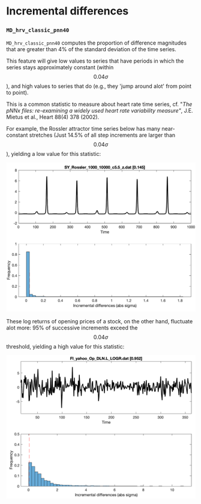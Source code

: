 # Incremental differences

### `MD_hrv_classic_pnn40`

`MD_hrv_classic_pnn40` computes the proportion of difference magnitudes that are greater than 4% of the standard deviation of the time series.

This feature will give low values to series that have periods in which the series stays approximately constant (within $$0.04\sigma$$), and high values to series that do (e.g., they 'jump around alot' from point to point).

This is a common statistic to measure about heart rate time series, cf. "_The pNNx files: re-examining a widely used heart rate variability measure"_, J.E. Mietus et al., Heart 88(4) 378 (2002).

For example, the Rossler attractor time series below has many near-constant stretches (Just 14.5% of all step increments are larger than $$0.04\sigma$$), yielding a low value for this statistic:

![](<../.gitbook/assets/image (29).png>)

These log returns of opening prices of a stock, on the other hand, fluctuate alot more: 95% of successive increments exceed the $$0.04\sigma$$ threshold, yielding a high value for this statistic:

![](<../.gitbook/assets/image (27).png>)

